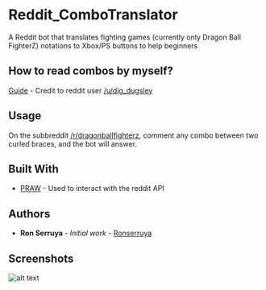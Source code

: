 # Reddit_ComboTranslator

A Reddit bot that translates fighting games (currently only Dragon Ball FighterZ) notations to Xbox/PS buttons to help beginners

## How to read combos by myself?
[Guide](https://www.reddit.com/r/dragonballfighterz/comments/7lagry/diggys_dojo_basic_mechanics_controls_and_notations/) - Credit to reddit user [/u/dig_dugsley](https://www.reddit.com/user/dig_dugsley)

## Usage

On the subbreddit [/r/dragonballfighterz](https://www.reddit.com/r/dragonballfighterz/), comment any combo between two curled braces, and the bot will answer.


## Built With

* [PRAW](https://github.com/praw-dev/praw) - Used to interact with the reddit API


## Authors

* **Ron Serruya** - *Initial work* - [Ronserruya](https://github.com/Ronserruya)

## Screenshots

![alt text](Screenshots/combo.png)
